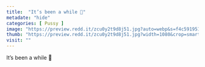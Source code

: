 ```yaml
---
title:  "It’s been a while 🥺"
metadate: "hide"
categories: [ Pussy ]
image: "https://preview.redd.it/zcu0y2t9d8j51.jpg?auto=webp&s=f4c59195171f37ebfe559baafa18748d0b420d19"
thumb: "https://preview.redd.it/zcu0y2t9d8j51.jpg?width=1080&crop=smart&auto=webp&s=96a2d8c18e90397928cb3ee6bf076eb117ee93b1"
visit: ""
---
```

It’s been a while 🥺
